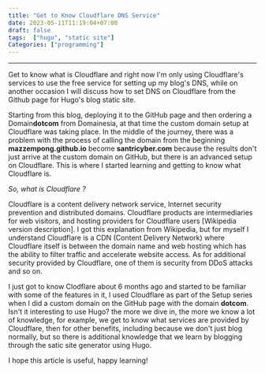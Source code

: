 ```yaml
---
title: "Get to Know Cloudflare DNS Service"
date: 2023-05-11T11:19:04+07:00
draft: false
tags:  ["hugo", "static site"]
Categories: ["programming"]
---
```


--------------
Get to know what is Cloudflare and right now I'm only using Cloudflare's services to use the free service for setting up my blog's DNS, while on another occasion I will discuss how to set DNS on Cloudflare from the Github page for Hugo's blog static site.

Starting from this blog, deploying it to the GitHub page and then ordering a Domain**dotcom** from Domainesia, at that time the custom domain setup at Cloudflare was taking place. In the middle of the journey, there was a problem with the process of calling the domain from the beginning **mazzempong.github.io** become **santricyber.com** because the results don't just arrive at the custom domain on GitHub, but there is an advanced setup on Cloudflare. This is where I started learning and getting to know what Cloudflare is.

*So, what is Cloudflare ?*

Cloudflare is a content delivery network service, Internet security prevention and distributed domains. Cloudflare products are intermediaries for web visitors, and hosting providers for Cloudflare users [Wikipedia version description].
I got this explanation from Wikipedia, but for myself I understand Cloudflare is a CDN (Content Delivery Network) where Cloudflare itself is between the domain name and web hosting which has the ability to filter traffic and accelerate website access. As for additional security provided by Cloudflare, one of them is security from DDoS attacks and so on.

I just got to know Clodflare about 6 months ago and started to be familiar with some of the features in it, I used Cloudflare as part of the Setup series when I did a custom domain on the GitHub page with the domain **dotcom**. Isn't it interesting to use Hugo? the more we dive in, the more we know a lot of knowledge, for example, we get to know what services are provided by Cloudflare, then for other benefits, including because we don't just blog normally, but so there is additional knowledge that we learn by blogging through the satic site generator using Hugo.

I hope this article is useful, happy learning!


